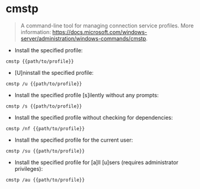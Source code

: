 # cmstp

> A command-line tool for managing connection service profiles.
> More information: <https://docs.microsoft.com/windows-server/administration/windows-commands/cmstp>.

- Install the specified profile:

`cmstp {{path/to/profile}}`

- [U]ninstall the specified profile:

`cmstp /u {{path/to/profile}}`

- Install the specified profile [s]ilently without any prompts:

`cmstp /s {{path/to/profile}}`

- Install the specified profile without checking for dependencies:

`cmstp /nf {{path/to/profile}}`

- Install the specified profile for the current user:

`cmstp /su {{path/to/profile}}`

- Install the specified profile for [a]ll [u]sers (requires administrator privileges):

`cmstp /au {{path/to/profile}}`
